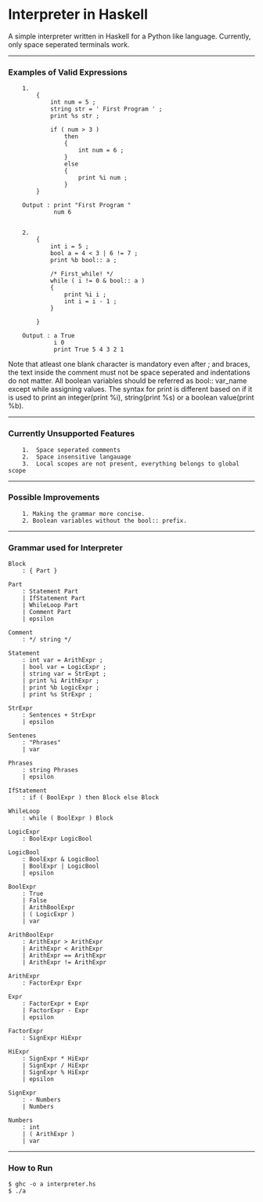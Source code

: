 # Interpreter in Haskell

A simple interpreter written in Haskell for a Python like language. Currently, only space seperated terminals work.

-----

### Examples of Valid Expressions
``` 
    1.  
        { 
            int num = 5 ; 
            string str = ' First Program ' ; 
            print %s str ;

            if ( num > 3 ) 
                then 
                { 
                    int num = 6 ; 
                } 
                else 
                { 
                    print %i num ; 
                } 
        }

    Output : print "First Program "
             num 6


    2.  
        { 
            int i = 5 ;
            bool a = 4 < 3 | 6 != 7 ;
            print %b bool:: a ;

            /* First_while! */
            while ( i != 0 & bool:: a ) 
            { 
                print %i i ; 
                int i = i - 1 ; 
            }

        }

    Output : a True
             i 0
             print True 5 4 3 2 1 
```

Note that atleast one blank character is mandatory even after ; and braces, the text inside the comment must not be space seperated and indentations do not matter. All boolean variables should be referred as bool:: var_name except while assigning values. The syntax for print is different based on if it is used to print an integer(print %i), string(print %s) or a boolean value(print %b).

----

### Currently Unsupported Features
```
    1.  Space seperated comments
    2.  Space insensitive langauage
    3.  Local scopes are not present, everything belongs to global scope
```

----

### Possible Improvements
```
    1. Making the grammar more concise.
    2. Boolean variables without the bool:: prefix.
```
----

### Grammar used for Interpreter


    Block 
        : { Part }

    Part 
        : Statement Part
        | IfStatement Part
        | WhileLoop Part
        | Comment Part
        | epsilon

    Comment 
        : */ string */

    Statement 
        : int var = ArithExpr ;
        | bool var = LogicExpr ;
        | string var = StrExpt ;
        | print %i ArithExpr ;
        | print %b LogicExpr ;
        | print %s StrExpr ;

    StrExpr 
        : Sentences + StrExpr
        | epsilon

    Sentenes
        : "Phrases"
        | var

    Phrases
        : string Phrases
        | epsilon

    IfStatement
        : if ( BoolExpr ) then Block else Block

    WhileLoop
        : while ( BoolExpr ) Block 

    LogicExpr
        : BoolExpr LogicBool

    LogicBool
        : BoolExpr & LogicBool
        | BoolExpr | LogicBool
        | epsilon

    BoolExpr 
        : True
        | False
        | ArithBoolExpr
        | ( LogicExpr )
        | var

    ArithBoolExpr
        : ArithExpr > ArithExpr
        | ArithExpr < ArithExpr
        | ArithExpr == ArithExpr
        | ArithExpr != ArithExpr

    ArithExpr 
        : FactorExpr Expr

    Expr 
        : FactorExpr + Expr
        | FactorExpr - Expr
        | epsilon

    FactorExpr 
        : SignExpr HiExpr

    HiExpr 
        : SignExpr * HiExpr
        | SignExpr / HiExpr
        | SignExpr % HiExpr
        | epsilon 

    SignExpr
        : - Numbers
        | Numbers

    Numbers 
        : int
        | ( ArithExpr )
        | var

----

### How to Run
```
$ ghc -o a interpreter.hs
$ ./a
```

